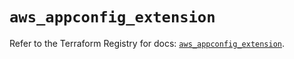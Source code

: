 # `aws_appconfig_extension`

Refer to the Terraform Registry for docs: [`aws_appconfig_extension`](https://registry.terraform.io/providers/hashicorp/aws/5.83.0/docs/resources/appconfig_extension).
